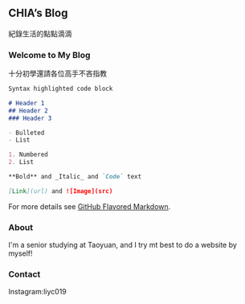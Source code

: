 ## CHIA’s Blog

紀錄生活的點點滴滴

### Welcome to My Blog

十分初學還請各位高手不吝指教

```markdown
Syntax highlighted code block

# Header 1
## Header 2
### Header 3

- Bulleted
- List

1. Numbered
2. List

**Bold** and _Italic_ and `Code` text

[Link](url) and ![Image](src)
```

For more details see [GitHub Flavored Markdown](https://guides.github.com/features/mastering-markdown/).

### About

I'm a senior studying at Taoyuan, and I try mt best to do a website by myself!

### Contact

Instagram:liyc019
